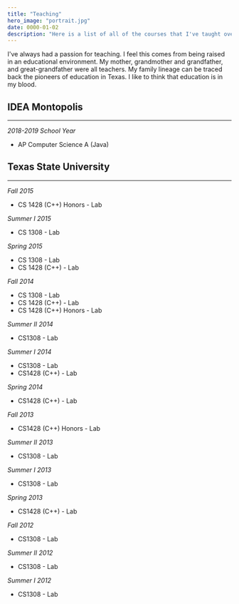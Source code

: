 ```yaml
---
title: "Teaching"
hero_image: "portrait.jpg"
date: 0000-01-02
description: "Here is a list of all of the courses that I've taught over the years at various institutions. If you are a former student please reach out! I'd love to hear how you are doing."
---
```


I've always had a passion for teaching. I feel this comes from being raised
in an educational environment. My mother, grandmother and grandfather, and 
great-grandfather were all teachers. My family lineage can be traced back the 
pioneers of education in Texas. I like to think that education is in my blood.

## IDEA Montopolis 

------

*2018-2019 School Year*

* AP Computer Science A (Java)

## Texas State University

------

*Fall 2015*

* CS 1428 (C++) Honors - Lab

*Summer I 2015*

* CS 1308 - Lab

*Spring 2015*

* CS 1308 - Lab
* CS 1428 (C++) - Lab

*Fall 2014*

* CS 1308 - Lab
* CS 1428 (C++) - Lab
* CS 1428 (C++) Honors - Lab

*Summer II 2014*

* CS1308 - Lab

*Summer I 2014*

* CS1308 - Lab
* CS1428 (C++) - Lab

*Spring 2014*

* CS1428 (C++) - Lab

*Fall 2013*

* CS1428 (C++) Honors - Lab

*Summer II 2013*

* CS1308 - Lab

*Summer I 2013*

* CS1308 - Lab

*Spring 2013*

* CS1428 (C++) - Lab

*Fall 2012*

* CS1308 - Lab

*Summer II 2012*

* CS1308 - Lab

*Summer I 2012*

* CS1308 - Lab
